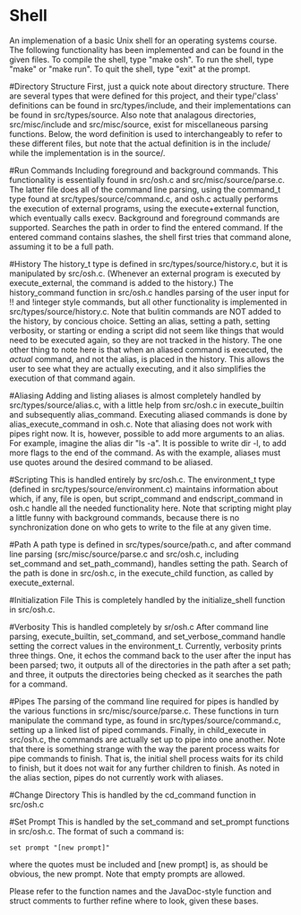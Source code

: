# Shell
An implemenation of a basic Unix shell for an operating systems course. The following functionality
has been implemented and can be found in the given files. To compile the shell, type "make osh".
To run the shell, type "make" or "make run". To quit the shell, type "exit" at the prompt.

#Directory Structure
First, just a quick note about directory structure. There are several types that were defined for
this project, and their type/'class' definitions can be found in src/types/include, and their
implementations can be found in src/types/source. Also note that analagous directories,
src/misc/include and src/misc/source, exist for miscellaneous parsing functions. Below, the word
definition is used to interchangeably to refer to these different files, but note that the actual
definition is in the include/ while the implementation is in the source/.

#Run Commands
Including foreground and background commands. This functionality is essentially found in src/osh.c
and src/misc/source/parse.c. The latter file does all of the command line parsing, using the
command\_t type found at src/types/source/command.c, and osh.c actually performs the execution of
external programs, using the execute\+external function, which eventually calls execv. Background
and foreground commands are supported. Searches the path in order to find the entered command. If
the entered command contains slashes, the shell first tries that command alone, assuming it to be a
full path.

#History
The history\_t type is defined in src/types/source/history.c, but it is manipulated by src/osh.c.
(Whenever an external program is executed by execute\_external, the command is added to the
history.) The history\_command function in src/osh.c handles parsing of the user input for !! and
!integer style commands, but all other functionality is implemented in src/types/source/history.c.
Note that bulitin commands are NOT added to the history, by concious choice. Setting an alias,
setting a path, setting verbosity, or starting or ending a script did not seem like things that
would need to be executed again, so they are not tracked in the history. The one other thing to note
here is that when an aliased command is executed, the *actual* command, and not the alias, is placed
in the history. This allows the user to see what they are actually executing, and it also simplifies
the execution of that command again.

#Aliasing
Adding and listing aliases is almost completely handled by src/types/source/alias.c, with a little
help from src/osh.c in execute\_builtin and subsequently alias\_command. Executing aliased commands
is done by alias\_execute\_command in osh.c. Note that aliasing does not work with pipes right now.
It is, however, possible to add more arguments to an alias. For example, imagine the alias dir "ls
-a". It is possible to write dir -l, to add more flags to the end of the command. As with the
example, aliases must use quotes around the desired command to be aliased.

#Scripting
This is handled entirely by src/osh.c. The environment\_t type (defined in
src/types/source/environment.c) maintains information about which, if any, file is open, but
script\_command and endscript\_command in osh.c handle all the needed functionality here. Note that
scripting might play a little funny with background commands, because there is no synchronization
done on who gets to write to the file at any given time.

#Path
A path type is defined in src/types/source/path.c, and after command line parsing
(src/misc/source/parse.c and src/osh.c, including set\_command and set\_path\_command), handles
setting the path. Search of the path is done in src/osh.c, in the execute\_child function, as called
by execute\_external.

#Initialization File
This is completely handled by the initialize\_shell function in src/osh.c.

#Verbosity
This is handled completely by sr/osh.c After command line parsing, execute\_builtin, set\_command,
and set\_verbose\_command handle setting the correct values in the environment\_t. Currently,
verbosity prints three things. One, it echos the command back to the user after the input has been
parsed; two, it outputs all of the directories in the path after a set path; and three, it outputs
the directories being checked as it searches the path for a command.

#Pipes
The parsing of the command line required for pipes is handled by the various functions in
src/misc/source/parse.c. These functions in turn manipulate the command type, as found in
src/types/source/command.c, setting up a linked list of piped commands. Finally, in child\_execute
in src/osh.c, the commands are actually set up to pipe into one another. Note that there is
something strange with the way the parent process waits for pipe commands to finish. That is, the
initial shell process waits for its child to finish, but it does not wait for any further children
to finish. As noted in the alias section, pipes do not currently work with aliases.

#Change Directory
This is handled by the cd\_command function in src/osh.c

#Set Prompt
This is handled by the set\_command and set\_prompt functions in src/osh.c. The format of such a
command is:

	set prompt "[new prompt]"

where the quotes must be included and [new prompt] is, as should be obvious, the new prompt. Note
that empty prompts are allowed.

Please refer to the function names and the JavaDoc-style function and struct comments to further
refine where to look, given these bases.

